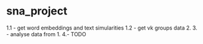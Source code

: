 # sna_project
1.1 - get word embeddings and text simularities
1.2 - get vk groups data
2. 3. - analyse data from 1.
4.- TODO